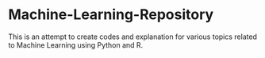 # Machine-Learning-Repository
This is an attempt to create codes and explanation for various topics related to Machine Learning using Python and R. 
